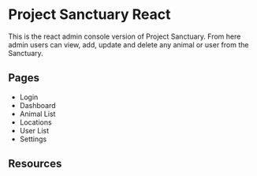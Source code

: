 # Project Sanctuary React

This is the react admin console version of Project Sanctuary. From here admin users can view, add, update and delete any animal or user from the Sanctuary.

## Pages
- Login
- Dashboard
- Animal List
- Locations
- User List
- Settings 

## Resources
